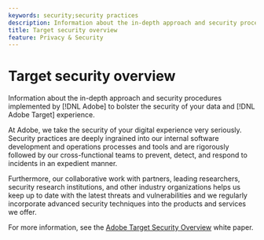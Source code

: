 ```yaml
---
keywords: security;security practices
description: Information about the in-depth approach and security procedures implemented by Adobe to bolster the security of your data and Adobe Target experience.
title: Target security overview
feature: Privacy & Security
---
```


# Target security overview

Information about the in-depth approach and security procedures implemented by [!DNL Adobe] to bolster the security of your data and [!DNL Adobe Target] experience.

At Adobe, we take the security of your digital experience very seriously. Security practices are deeply ingrained into our internal software development and operations processes and tools and are rigorously followed by our cross-functional teams to prevent, detect, and respond to incidents in an expedient manner.

Furthermore, our collaborative work with partners, leading researchers, security research institutions, and other industry organizations helps us keep up to date with the latest threats and vulnerabilities and we regularly incorporate advanced security techniques into the products and services we offer.

For more information, see the [Adobe Target Security Overview](https://www.adobe.com/content/dam/cc/en/security/pdfs/AdobeTargetSecurityOverview.pdf) white paper. 
